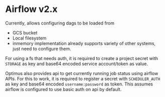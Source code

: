 # Airflow v2.x

Currently, allows configuring dags to be loaded from
- GCS bucket
- Local filesystem
- inmemory
implementation already supports variety of other systems, just need to configure them.
  
For using a fs that needs auth, it is required to create a project secret with
`STORAGE` as key and base64 encoded service account/token as value.

Optimus also provides api to get currently running job status using airflow APIs.
For this to work, it is required to register a secret with `SCHEDULER_AUTH` as key and
base64 encoded `username:password` as token. This assumes airflow is configured
to use basic auth on api by default.